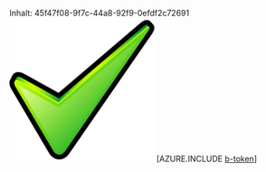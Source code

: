 Inhalt: 45f47f08-9f7c-44a8-92f9-0efdf2c72691![Bild](da2d5853-d6c6-4b02-8e7a-05ccc440f96e.png)
[AZURE.INCLUDE [b-token](7e2558cc-9817-49f0-9b58-ee722c26bea9.md)]
